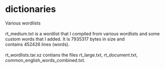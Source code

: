 # dictionaries
Various wordlists<br/><br/>
rt_medium.txt is a wordlist that I compiled from various wordlists and some custom words that I added. It is 7935317 bytes in size and<br/>
contains 452426 lines (words). <br/><br/>
rt_wordlists.tar.xz contians the files rt_large.txt, rt_document.txt, common_english_words_combined.txt. <br/><br/>

